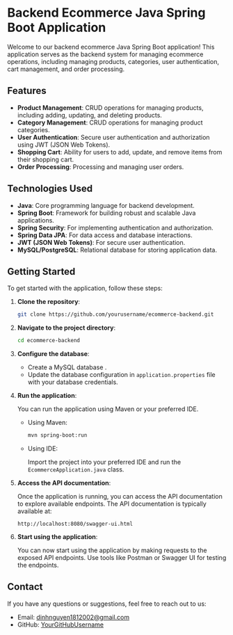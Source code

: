 # Backend Ecommerce Java Spring Boot Application

Welcome to our backend ecommerce Java Spring Boot application! This application serves as the backend system for managing ecommerce operations, including managing products, categories, user authentication, cart management, and order processing.

## Features

- **Product Management**: CRUD operations for managing products, including adding, updating, and deleting products.
- **Category Management**: CRUD operations for managing product categories.
- **User Authentication**: Secure user authentication and authorization using JWT (JSON Web Tokens).
- **Shopping Cart**: Ability for users to add, update, and remove items from their shopping cart.
- **Order Processing**: Processing and managing user orders.

## Technologies Used

- **Java**: Core programming language for backend development.
- **Spring Boot**: Framework for building robust and scalable Java applications.
- **Spring Security**: For implementing authentication and authorization.
- **Spring Data JPA**: For data access and database interactions.
- **JWT (JSON Web Tokens)**: For secure user authentication.
- **MySQL/PostgreSQL**: Relational database for storing application data.

## Getting Started

To get started with the application, follow these steps:

1. **Clone the repository**:

   ```bash
   git clone https://github.com/yourusername/ecommerce-backend.git
   ```

2. **Navigate to the project directory**:

   ```bash
   cd ecommerce-backend
   ```

3. **Configure the database**:

   - Create a MySQL database .
   - Update the database configuration in `application.properties` file with your database credentials.

4. **Run the application**:

   You can run the application using Maven or your preferred IDE.

   - Using Maven:

     ```bash
     mvn spring-boot:run
     ```

   - Using IDE:

     Import the project into your preferred IDE and run the `EcommerceApplication.java` class.

5. **Access the API documentation**:

   Once the application is running, you can access the API documentation to explore available endpoints. The API documentation is typically available at:

   ```
   http://localhost:8080/swagger-ui.html
   ```

6. **Start using the application**:

   You can now start using the application by making requests to the exposed API endpoints. Use tools like Postman or Swagger UI for testing the endpoints.


## Contact

If you have any questions or suggestions, feel free to reach out to us:

- Email: dinhnguyen1812002@gmail.com
- GitHub: [YourGitHubUsername](https://github.com/dinhnguyen1812002)
